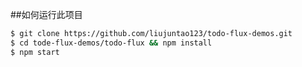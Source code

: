 ##如何运行此项目
```bash
$ git clone https://github.com/liujuntao123/todo-flux-demos.git
$ cd tode-flux-demos/todo-flux && npm install
$ npm start
```
